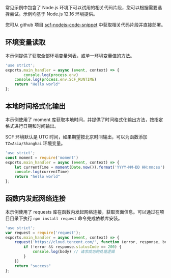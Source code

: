 常见示例中包含了 Node.js 环境下可以试用的相关代码片段，您可以根据需要选择尝试。示例均基于 Node.js 12.16 环境提供。

您可从 github 项目 [scf-nodejs-code-snippet](https://github.com/awesome-scf/scf-nodejs-code-snippet) 中获取相关代码片段并直接部署。

## 环境变量读取

本示例提供了获取全部环境变量列表，或单一环境变量值的方法。

```js
'use strict';
exports.main_handler = async (event, context) => {
		console.log(process.env)
    console.log(process.env.SCF_RUNTIME)
    return "Hello world"
};
```

## 本地时间格式化输出

本示例使用了 moment 库获取本地时间，并提供了时间格式化输出方法，按指定格式进行日期和时间输出。

SCF 环境默认是 UTC 时间，如果期望按北京时间输出，可以为函数添加 `TZ=Asia/Shanghai` 环境变量。

```js
'use strict';
const moment = require('moment')
exports.main_handler = async (event, context) => {
    let currentTime = moment(Date.now()).format('YYYY-MM-DD HH:mm:ss')
    console.log(currentTime)
    return "hello world"
};
```

## 函数内发起网络连接

本示例使用了 requests 库在函数内发起网络连接，获取页面信息。可以通过在项目目录下执行 `npm install request` 命令完成依赖库安装。

```js
'use strict';
var request = require('request');
exports.main_handler = async (event, context) => {
    request('https://cloud.tencent.com/', function (error, response, body) {
        if (!error && response.statusCode == 200) {
            console.log(body) // 请求成功的处理逻辑
        }
    })
    return "success"
};
```

